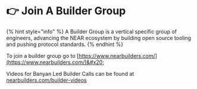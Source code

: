 # 👉 Join A Builder Group

{% hint style="info" %}
A Builder Group is a vertical specific group of engineers, advancing the NEAR ecosystem by building open source tooling and pushing protocol standards.&#x20;
{% endhint %}

To join a builder group go to [https://www.nearbuilders.com/](https://www.nearbuilders.com/)&#x20;

Videos for Banyan Led Builder Calls can be found at [nearbuilders.com/builder-videos](http://nearbuilders.com/builder-videos)
